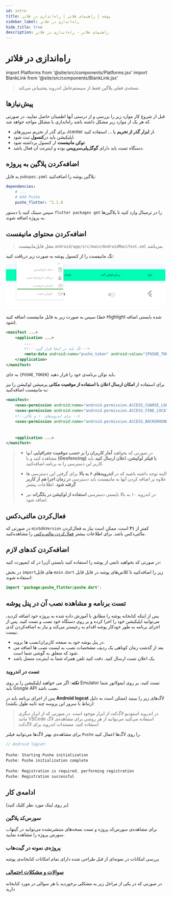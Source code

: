```yaml
---
id: intro
title: پوشه | راهنمای فلاتر | راه‌اندازی در فلاتر
sidebar_label: راه‌اندازی در فلاتر
hide_title: true
description: راهنمای فلاتر - راه‌اندازی در فلاتر
---
```


# راه‌اندازی در فلاتر

import Platforms from '@site/src/components/Platforms.jsx'
import BlankLink from '@site/src/components/BlankLink.jsx'

> نسخه‌ی فعلی پلاگین فقط از سیستم‌عامل اندروید پشتیبانی می‌کند.

## پیش‌نیازها

قبل از شروع کار موارد زیر را بررسی و از درستی آنها اطمینان حاصل نمایید. در صورتی که هر یک از موارد زیر مشکل داشته باشد راه‌اندازی با مشکل مواجه خواهد شد.

- برای گذر از تحریم سرور‌های Jcenter از **ابزار گذر از تحریم** یا ... استفاده کنید.
- اپلیکیشن باید در**کنسول** ثبت‌ شود.
- **توکن مانیفست** از کنسول برداشته ‌شود.
- دستگاه تست باید دارای **گوگل‌پلی‌سرویس** بوده و اینترنت آن فعال‌ باشد.

## اضافه‌کردن پلاگین به پروژه

به فایل `pubspec.yaml` <BlankLink link="https://pub.dev/packages/pushe_flutter">پلاگین پوشه</BlankLink> را اضافه‌کنید:

```yml {4}
dependencies:
    # ...
    # Add Pushe
    pushe_flutter: ^2.1.0
```

سپس سینک کنید یا دستور `flutter packages get` را در ترمینال وارد کنید تا پلاگین‌ها به پروژه اضافه‌ شوند.

## اضافه‌کردن محتوای مانیفست

> محل فایل‌مانیفست `android/app/src/main/AndroidManifest.xml` می‌باشد.

تگ مانیفست را از <BlankLink link="https://console.pushe.co">کنسول پوشه</BlankLink> به صورت زیر دریافت کنید:

<img src="/img/common/console_manifest.png" width="500" />

سپس به صورت زیر به فایل مانیفست اضافه کنید (خط Highlight شده بایستی اضافه شود).

```xml {5}
<manifest ...>
    <application ...>
        ...
        <!-- تگ باید در اینجا قرار گیرد -->
        <meta-data android:name="pushe_token" android:value="{PUSHE_TOKEN}" />
    </application>
</manifest>
```

به جای `{PUSHE_TOKEN}` باید توکن برنامه‌ی خود را قرار دهید.

برای استفاده از **امکان ارسال اعلان با استفاده‌ از موقعیت مکانی** پرمیشن لوکیشن را نیز به مانیفست اضافه‌کنید:

```xml {2,3,5}
<manifest>
    <uses-permission android:name="android.permission.ACCESS_COARSE_LOCATION"/>
    <uses-permission android:name="android.permission.ACCESS_FINE_LOCATION"/>
    <!--برای اندرویدهای ۱۰ و بالاتر -->
    <uses-permission android:name="android.permission.ACCESS_BACKGROUND_LOCATION"/>


    <application ...>
</manifest>
```

> * در صورتی که بخواهید **آمار کاربران را بر حسب موقعیت جغرافیایی** آنها مشاهده کنید و یا **(Geofencing) با فیلتر لوکیشن، اعلان ارسال کنید** باید کاربر این دسترسی را به برنامه اضافه‌کنید.   
> 
> * البته توجه داشته باشید که در **اندرویدهای ۶ به بالا** برای گرفتن این دسترسی ها علاوه بر اضافه کردن آنها به مانیفست باید دسترسی **در زمان اجرا هم از کاربر گرفته شود**. <BlankLink link="https://developer.android.com/guide/topics/permissions/overview">اطلاعات بیشتر</BlankLink>
>
> * در اندروید ۱۰ به بالا بایستی دسترسی **استفاده از لوکیشن در بکگراند** نیز اضافه شود.



## فعال‌کردن مالتی‌دکس
<Platforms android />


در صورتی که `minSdkVersion` کمتر از **۲۱** است، ممکن است نیاز به فعال‌کردن مالتی‌دکس باشد. برای اطلاعات بیشتر [فعال‌کردن مالتی‌دکس](multidex.md) را مشاهده‌کنید.

## اضافه‌کردن کدهای لازم

در صورتی که بخواهید تابعی از پوشه را استفاده کنید بایستی آن‌را در کد ایمپورت کنید:


در بخش `import`های فایل `main.dart` زیر را اضافه‌کنید تا کلاس‌های پوشه در فایل قابل‌ استفاده شوند:

```java
import 'package:pushe_flutter/pushe.dart';
```


## تست برنامه و مشاهده نصب آن در پنل پوشه

پس از اینکه کتابخانه پوشه را مطابق با آموزش داده شده به پروژه خود اضافه کردید، می‌توانید اپلیکیشن خود را اجرا کرده و بر روی دستگاه خود نصب و تست کنید.
 پس از اجرای برنامه به طور خودکار پوشه اقدام به رجیستر می‌کند و نیاز به اضافه‌کردن کدی نیست.

* در پنل پوشه خود به صفحه کاربران/نصب ها بروید.
* بعد از گذشت زمان کوتاهی یک ردیف مشخصات نصب به لیست نصب ها اضافه می شود که متعلق به گوشی شما است.
* یک اعلان تست ارسال کنید. دقت کنید تلفن همراه شما به اینترنت متصل باشد.

### تست در اندروید
<Platforms android />

**نکته**: اگر می خواهید اپلیکیشن را بر روی Emulator تست کنید، بر روی ایمولاتور شما باید Google API نصب باشد.

پس از اجرای برنامه باید در **Android logcat** لاگ‌های زیر را ببینید (ممکن است به دلیل ارتباط با سرور این پروسه چند ثانیه طول بکشد):

> در اندروید استودیو لاگ‌کت از ابزار موجود است. در صورتی که از ابزار دیگری مانند VSCode استفاده‌ می‌کنید می‌توانید از هر روشی برای مشاهده‌ی لاگ استفاده کنید. <BlankLink link="https://developer.android.com/studio/command-line/logcat">مستندات اندروید برای لاگ‌کت</BlankLink>

برای مشاهده‌ی بهتر لاگ‌ها می‌توانید فیلتر `Pushe` را روی لاگ‌ها اعمال کنید.

```js
// Android logcat:

Pushe: Starting Pushe initialization
Pushe: Pushe initialization complete

Pushe: Registration is required, performing registration
Pushe: Registration successful
```

## ادامه‌ی کار
(بر روی لینک مورد نظر کلیک کنید)

### <BlankLink link="https://github.com/pusheco/pushe-flutter">سورس‌کد پلاگین</BlankLink>
برای مشاهده‌ی سورس‌کد پروژه و تست نسخه‌های منتشرنشده می‌توانید در گیتهاب سورس پروژه را مشاهده نمایید.

### <BlankLink link="https://github.com/pusheco/pushe-flutter-sample">پروژه‌ی نمونه در گیت‌هاب</BlankLink>
بررسی امکانات در نمونه‌ای از قبل طراحی شده دارای تمام امکانات کتابخانه‌ی پوشه

### [سوالات و مشکلات احتمالی](troubleshoot)
در صورتی که در یکی از مراحل زیر به مشکلی برخوردید یا هر سوالی در مورد کتابخانه‌ دارید

